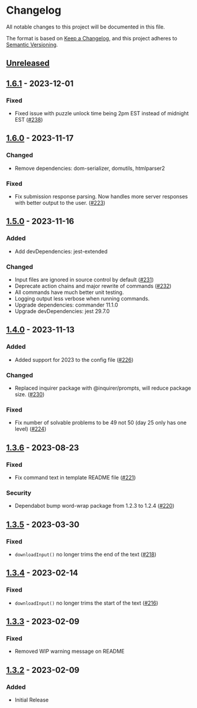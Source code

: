 # Changelog

All notable changes to this project will be documented in this file.

The format is based on [Keep a Changelog](https://keepachangelog.com/en/1.0.0/),
and this project adheres to [Semantic Versioning](https://semver.org/spec/v2.0.0.html).

## [Unreleased]

## [1.6.1] - 2023-12-01
### Fixed
- Fixed issue with puzzle unlock time being 2pm EST instead of midnight EST ([#238](https://github.com/beakerandjake/advent-of-code-runner/issues/238))

## [1.6.0] - 2023-11-17
### Changed
- Remove dependencies:  dom-serializer, domutils, htmlparser2

### Fixed
- Fix submission response parsing. Now handles more server responses with better output to the user. ([#223](https://github.com/beakerandjake/advent-of-code-runner/issues/223))

## [1.5.0] - 2023-11-16
### Added
- Add devDependencies: jest-extended

### Changed
- Input files are ignored in source control by default ([#231](https://github.com/beakerandjake/advent-of-code-runner/issues/231))
- Deprecate action chains and major rewrite of commands ([#232](https://github.com/beakerandjake/advent-of-code-runner/issues/232))
- All commands have much better unit testing.
- Logging output less verbose when running commands.
- Upgrade dependencies: commander 11.1.0
- Upgrade devDependencies: jest 29.7.0

## [1.4.0] - 2023-11-13
### Added
- Added support for 2023 to the config file ([#226](https://github.com/beakerandjake/advent-of-code-runner/issues/226))

### Changed
- Replaced inquirer package with @inquirer/prompts, will reduce package size. ([#230](https://github.com/beakerandjake/advent-of-code-runner/issues/230))

### Fixed
- Fix number of solvable problems to be 49 not 50 (day 25 only has one level) ([#224](https://github.com/beakerandjake/advent-of-code-runner/issues/224))

## [1.3.6] - 2023-08-23
### Fixed
- Fix command text in template README file ([#221](https://github.com/beakerandjake/advent-of-code-runner/pull/221))

### Security
- Dependabot bump word-wrap package from 1.2.3 to 1.2.4 ([#220](https://github.com/beakerandjake/advent-of-code-runner/pull/220))

## [1.3.5] - 2023-03-30
### Fixed
- `downloadInput()` no longer trims the end of the text ([#218](https://github.com/beakerandjake/advent-of-code-runner/issues/218))

## [1.3.4] - 2023-02-14
### Fixed
- `downloadInput()` no longer trims the start of the text ([#216](https://github.com/beakerandjake/advent-of-code-runner/issues/216))

## [1.3.3] - 2023-02-09
### Fixed
- Removed WIP warning message on README

## [1.3.2] - 2023-02-09
### Added
- Initial Release

[Unreleased]: https://github.com/beakerandjake/advent-of-code-runner/compare/v1.6.1...HEAD
[1.6.1]: https://github.com/beakerandjake/advent-of-code-runner/compare/v1.6.0...v1.6.1
[1.6.0]: https://github.com/beakerandjake/advent-of-code-runner/compare/v1.5.0...v1.6.0
[1.5.0]: https://github.com/beakerandjake/advent-of-code-runner/compare/v1.4.0...v1.5.0
[1.4.0]: https://github.com/beakerandjake/advent-of-code-runner/compare/v1.3.6...v1.4.0
[1.3.6]: https://github.com/beakerandjake/advent-of-code-runner/compare/v1.3.5...v1.3.6
[1.3.5]: https://github.com/beakerandjake/advent-of-code-runner/compare/v1.3.4...v1.3.5
[1.3.4]: https://github.com/beakerandjake/advent-of-code-runner/compare/v1.3.3...v1.3.4
[1.3.3]: https://github.com/beakerandjake/advent-of-code-runner/compare/v1.3.2...v1.3.3
[1.3.2]: https://github.com/beakerandjake/advent-of-code-runner/releases/tag/v1.3.2
